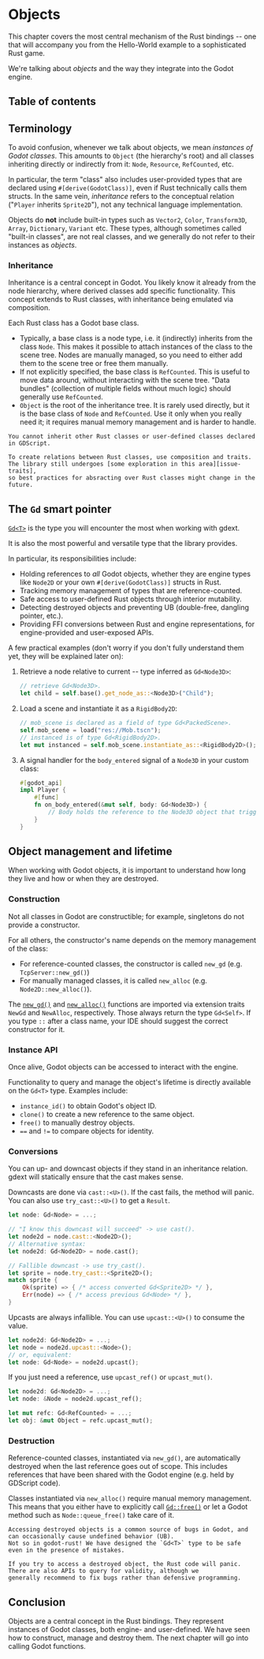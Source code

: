 <!--
  ~ Copyright (c) godot-rust; Bromeon and contributors.
  ~ This Source Code Form is subject to the terms of the Mozilla Public
  ~ License, v. 2.0. If a copy of the MPL was not distributed with this
  ~ file, You can obtain one at https://mozilla.org/MPL/2.0/.
-->

# Objects

This chapter covers the most central mechanism of the Rust bindings -- one that will accompany you from the Hello-World
example to a sophisticated Rust game.

We're talking about _objects_ and the way they integrate into the Godot engine.


## Table of contents
<!-- toc -->


## Terminology

To avoid confusion, whenever we talk about objects, we mean _instances of Godot classes_. This amounts to `Object` (the hierarchy's root)
and all classes inheriting directly or indirectly from it: `Node`, `Resource`, `RefCounted`, etc.

In particular, the term "class" also includes user-provided types that are declared using `#[derive(GodotClass)]`,
even if Rust technically calls them structs. In the same vein, _inheritance_ refers to the conceptual relation
("`Player` inherits `Sprite2D`"), not any technical language implementation.

Objects do **not** include built-in types such as `Vector2`, `Color`, `Transform3D`, `Array`, `Dictionary`, `Variant` etc.
These types, although sometimes called "built-in classes", are not real classes, and we generally do not refer to their instances as _objects_.


### Inheritance

Inheritance is a central concept in Godot. You likely know it already from the node hierarchy, where derived classes add specific functionality.
This concept extends to Rust classes, with inheritance being emulated via composition.

Each Rust class has a Godot base class.

- Typically, a base class is a node type, i.e. it (indirectly) inherits from the class `Node`. This makes it possible to attach instances
  of the class to the scene tree. Nodes are manually managed, so you need to either add them to the scene tree or free them manually.
- If not explicitly specified, the base class is `RefCounted`. This is useful to move data around, without interacting with the scene tree.
  "Data bundles" (collection of multiple fields without much logic) should generally use `RefCounted`.
- `Object` is the root of the inheritance tree. It is rarely used directly, but it is the base class of `Node` and `RefCounted`.
  Use it only when you really need it; it requires manual memory management and is harder to handle.

```admonish note title="Inheriting custom base classes"
You cannot inherit other Rust classes or user-defined classes declared in GDScript.

To create relations between Rust classes, use composition and traits. The library still undergoes [some exploration in this area][issue-traits],
so best practices for absracting over Rust classes might change in the future.
```


## The `Gd` smart pointer

[`Gd<T>`][api-gd] is the type you will encounter the most when working with gdext.  

It is also the most powerful and versatile type that the library provides.

In particular, its responsibilities include:

- Holding references to _all_ Godot objects, whether they are engine types like `Node2D` or your own `#[derive(GodotClass)]` structs in Rust.
- Tracking memory management of types that are reference-counted.
- Safe access to user-defined Rust objects through interior mutability.
- Detecting destroyed objects and preventing UB (double-free, dangling pointer, etc.).
- Providing FFI conversions between Rust and engine representations, for engine-provided and user-exposed APIs.

A few practical examples (don't worry if you don't fully understand them yet, they will be explained later on):

1. Retrieve a node relative to current -- type inferred as `Gd<Node3D>`:
    ```rust
    // retrieve Gd<Node3D>.
    let child = self.base().get_node_as::<Node3D>("Child");
    ```

2. Load a scene and instantiate it as a `RigidBody2D`:
    ```rust
    // mob_scene is declared as a field of type Gd<PackedScene>.
    self.mob_scene = load("res://Mob.tscn");
    // instanced is of type Gd<RigidBody2D>.
    let mut instanced = self.mob_scene.instantiate_as::<RigidBody2D>();
    ```

3. A signal handler for the `body_entered` signal of a `Node3D` in your custom class:
    ```rust
    #[godot_api]
    impl Player {
        #[func]
        fn on_body_entered(&mut self, body: Gd<Node3D>) {
            // Body holds the reference to the Node3D object that triggered the signal.
        }
    }
    ```


## Object management and lifetime

When working with Godot objects, it is important to understand how long they live and how or when they are destroyed.


### Construction

Not all classes in Godot are constructible; for example, singletons do not provide a constructor.

For all others, the constructor's name depends on the memory management of the class:

- For reference-counted classes, the constructor is called `new_gd` (e.g. `TcpServer::new_gd()`)
- For manually managed classes, it is called `new_alloc` (e.g. `Node2D::new_alloc()`).

The [`new_gd()`][api-newgd] and [`new_alloc()`][api-newalloc] functions are imported via extension traits `NewGd` and `NewAlloc`, respectively.
Those always return the type `Gd<Self>`. If you type `::` after a class name, your IDE should suggest the correct constructor for it.


### Instance API

Once alive, Godot objects can be accessed to interact with the engine.

Functionality to query and manage the object's lifetime is directly available on the `Gd<T>` type. Examples include:

- `instance_id()` to obtain Godot's object ID.
- `clone()` to create a new reference to the same object.
- `free()` to manually destroy objects.
- `==` and `!=` to compare objects for identity.


### Conversions

You can up- and downcast objects if they stand in an inheritance relation. gdext will statically ensure that the cast makes sense.

Downcasts are done via `cast::<U>()`. If the cast fails, the method will panic. You can also use `try_cast::<U>()` to get a `Result`.

```rust
let node: Gd<Node> = ...;

// "I know this downcast will succeed" -> use cast().
let node2d = node.cast::<Node2D>();
// Alternative syntax:
let node2d: Gd<Node2D> = node.cast();

// Fallible downcast -> use try_cast().
let sprite = node.try_cast::<Sprite2D>();
match sprite {
    Ok(sprite) => { /* access converted Gd<Sprite2D> */ },
    Err(node) => { /* access previous Gd<Node> */ },
}
```

Upcasts are always infallible. You can use `upcast::<U>()` to consume the value.

```rust
let node2d: Gd<Node2D> = ...;
let node = node2d.upcast::<Node>();
// or, equivalent:
let node: Gd<Node> = node2d.upcast();
```

If you just need a reference, use `upcast_ref()` or `upcast_mut()`.

```rust
let node2d: Gd<Node2D> = ...;
let node: &Node = node2d.upcast_ref();

let mut refc: Gd<RefCounted> = ...;
let obj: &mut Object = refc.upcast_mut();
```


### Destruction

Reference-counted classes, instantiated via `new_gd()`, are automatically destroyed when the last reference goes out of scope.
This includes references that have been shared with the Godot engine (e.g. held by GDScript code).

Classes instantiated via `new_alloc()` require manual memory management. This means that you either have to explicitly call
[`Gd::free()`][api-gd-free] or let a Godot method such as `Node::queue_free()` take care of it.


```admonish tip title="Safety around the dead"
Accessing destroyed objects is a common source of bugs in Godot, and can occasionally cause undefined behavior (UB).
Not so in godot-rust! We have designed the `Gd<T>` type to be safe even in the presence of mistakes.

If you try to access a destroyed object, the Rust code will panic. There are also APIs to query for validity, although we
generally recommend to fix bugs rather than defensive programming.
```


## Conclusion

Objects are a central concept in the Rust bindings. They represent instances of Godot classes, both engine- and user-defined.
We have seen how to construct, manage and destroy them. The next chapter will go into calling Godot functions.


[issue-traits]: https://github.com/godot-rust/gdext/issues/426
[api-gd-from-init-fn]: https://godot-rust.github.io/docs/gdext/master/godot/obj/struct.Gd.html#method.from_init_fn
[api-gd-free]: https://godot-rust.github.io/docs/gdext/master/godot/obj/struct.Gd.html#method.free
[api-gd]: https://godot-rust.github.io/docs/gdext/master/godot/obj/struct.Gd.html
[api-newalloc]: https://godot-rust.github.io/docs/gdext/master/godot/obj/trait.NewAlloc.html
[api-newgd]: https://godot-rust.github.io/docs/gdext/master/godot/obj/trait.NewGd.html
